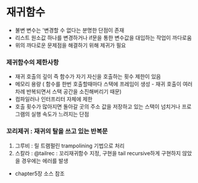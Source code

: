 # 재귀함수
* 불변 변수는 '변경할 수 없다는 분명한 단점이 존재
* 리스트 원소값 하나를 변경하거나 if문을 통한 변수값을 대입하는 작업이 까다로움
* 위의 까다로운 문제점을 해결하기 위해 제귀가 필요
 
### 제귀함수의 제한사항
* 재귀 호출의 깊이 즉 함수가 자기 자신을 호출하는 횟수 제한이 있음
* 메모리 용량 ( 함수를 한번 호출할때마다 스택에 프레임이 생성 - 재귀 호출이 여러 차례 반복되면서 스택 공간을 소진해버리기 때문)
* 컴파일러나 인터프리터 자체에 제한
* 호출 횟수가 많아지면 돌아갈 곳의 주소 값을 저장하고 있는 스택이 넘치거나 프로그램의 실행 속도가 느려지는 단점
 
### 꼬리제귀 : 재귀의 탈을 쓰고 있는 반복문
1. 그루비 : 릴 트램펄린 trampolining 기법으로 처리
1. 스칼라 : @tailrec : 꼬리재귀함수 지정, 구현을 tail recursive하게 구현하지 않았을 경우에는 에러를 발생
 
* chapter5장 소스 참조 